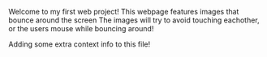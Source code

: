 Welcome to my first web project!
This webpage features images that bounce around the screen
The images will try to avoid touching eachother, or the users mouse while bouncing around!


Adding some extra context info to this file!